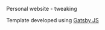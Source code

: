 Personal website - tweaking

Template developed using [Gatsby JS](https://github.com/cobidev/gatsby-simplefolio)
